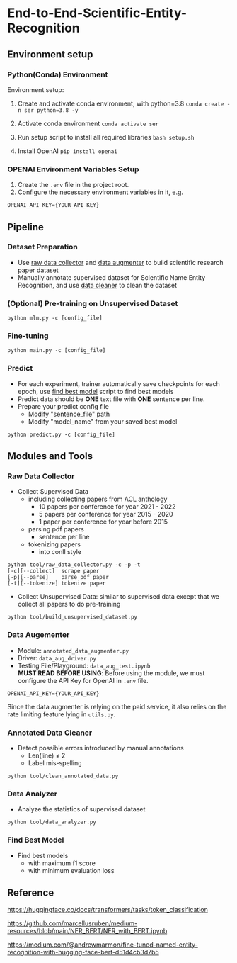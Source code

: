 # End-to-End-Scientific-Entity-Recognition

## Environment setup
### Python(Conda) Environment
Environment setup:
1. Create and activate conda environment, with python=3.8
   `conda create -n ser python=3.8 -y`
   
2. Activate conda environment
   `conda activate ser`
   
3. Run setup script to install all required libraries
   `bash setup.sh`

4. Install OpenAI
   `pip install openai`

### OPENAI Environment Variables Setup
1. Create the `.env` file in the project root.   
2. Configure the necessary environment variables in it, e.g.
```
OPENAI_API_KEY={YOUR_API_KEY}
```   
## Pipeline
### Dataset Preparation
- Use [raw data collector](https://github.com/sherryzyh/End-to-End-Scientific-Entity-Recognition/edit/main/README.md#raw-data-collector) and [data augmenter](https://github.com/sherryzyh/End-to-End-Scientific-Entity-Recognition/edit/main/README.md#data-augementer) to build scientific research paper dataset
- Manually annotate supervised dataset for Scientific Name Entity Recognition, and use [data cleaner](https://github.com/sherryzyh/End-to-End-Scientific-Entity-Recognition/edit/main/README.md#annotated-data-cleaner) to clean the dataset

### (Optional) Pre-training on Unsupervised Dataset
```
python mlm.py -c [config_file]
```

### Fine-tuning
```
python main.py -c [config_file]
```

### Predict
- For each experiment, trainer automatically save checkpoints for each epoch, use [find best model](https://github.com/sherryzyh/End-to-End-Scientific-Entity-Recognition/edit/main/README.md#find-best-model) script to find best models
- Predict data should be **ONE** text file with **ONE** sentence per line.
- Prepare your predict config file
   - Modify "sentence_file" path
   - Modify "model_name" from your saved best model
```
python predict.py -c [config_file]
```

## Modules and Tools
### Raw Data Collector
- Collect Supervised Data
   - including collecting papers from ACL anthology
      - 10 papers per conference for year 2021 - 2022
      - 5 papers per conference for year 2015 - 2020
      - 1 paper per conference for year before 2015
   - parsing pdf papers
      - sentence per line
   - tokenizing papers
      - into conll style
```
python tool/raw_data_collector.py -c -p -t
[-c][--collect]  scrape paper
[-p][--parse]    parse pdf paper
[-t][--tokenize] tokenize paper
```
- Collect Unsupervised Data: similar to supervised data except that we collect all papers to do pre-training
```
python tool/build_unsupervised_dataset.py
```

### Data Augementer
- Module: `annotated_data_augmenter.py`     
- Driver: `data_aug_driver.py`     
- Testing File/Playground: `data_aug_test.ipynb`      
**MUST READ BEFORE USING**: Before using the module, we must configure the API Key for OpenAI in `.env` file.     
```
OPENAI_API_KEY={YOUR_API_KEY}
```
Since the data augmenter is relying on the paid service, it also relies on the rate limiting feature lying in `utils.py`.  

### Annotated Data Cleaner
- Detect possible errors introduced by manual annotations
   - Len(line) $\neq$ 2
   - Label mis-spelling
```
python tool/clean_annotated_data.py
```
### Data Analyzer
- Analyze the statistics of supervised dataset
```
python tool/data_analyzer.py
```
### Find Best Model
- Find best models
   - with maximum f1 score
   - with minimum evaluation loss

## Reference

https://huggingface.co/docs/transformers/tasks/token_classification

https://github.com/marcellusruben/medium-resources/blob/main/NER_BERT/NER_with_BERT.ipynb

https://medium.com/@andrewmarmon/fine-tuned-named-entity-recognition-with-hugging-face-bert-d51d4cb3d7b5
